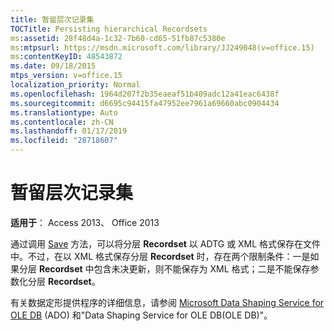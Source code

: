 ```yaml
---
title: 暂留层次记录集
TOCTitle: Persisting hierarchical Recordsets
ms:assetid: 28f48d4a-1c32-7b60-cd65-51fb87c5380e
ms:mtpsurl: https://msdn.microsoft.com/library/JJ249048(v=office.15)
ms:contentKeyID: 48543872
ms.date: 09/18/2015
mtps_version: v=office.15
localization_priority: Normal
ms.openlocfilehash: 1964d207f2b35eaeaf51b409adc12a41eac6438f
ms.sourcegitcommit: d6695c94415fa47952ee7961a69660abc0904434
ms.translationtype: Auto
ms.contentlocale: zh-CN
ms.lasthandoff: 01/17/2019
ms.locfileid: "28718607"
---
```

# <a name="persisting-hierarchical-recordsets"></a>暂留层次记录集

**适用于**： Access 2013、 Office 2013

通过调用 [Save](save-method-ado.md) 方法，可以将分层 **Recordset** 以 ADTG 或 XML 格式保存在文件中。不过，在以 XML 格式保存分层 **Recordset** 时，存在两个限制条件：一是如果分层 **Recordset** 中包含未决更新，则不能保存为 XML 格式；二是不能保存参数化分层 **Recordset**。

有关数据定形提供程序的详细信息，请参阅 [Microsoft Data Shaping Service for OLE DB](microsoft-data-shaping-service-for-ole-db-ado-service-provider.md) (ADO) 和"Data Shaping Service for OLE DB(OLE DB)"。

